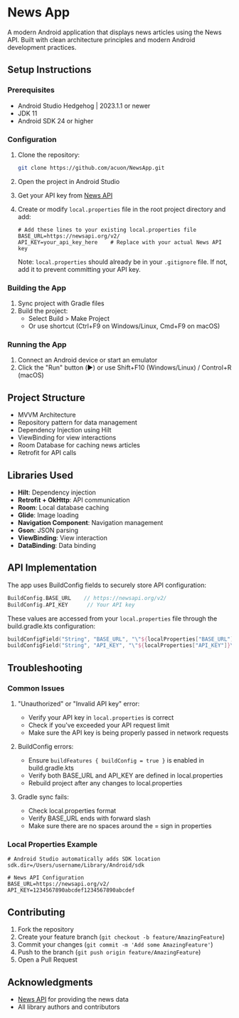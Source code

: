 # News App

A modern Android application that displays news articles using the News API. Built with clean architecture principles and modern Android development practices.

## Setup Instructions

### Prerequisites
- Android Studio Hedgehog | 2023.1.1 or newer
- JDK 11
- Android SDK 24 or higher

### Configuration
1. Clone the repository:
   ```bash
   git clone https://github.com/acuon/NewsApp.git
   ```
2. Open the project in Android Studio
3. Get your API key from [News API](https://newsapi.org/register)
4. Create or modify `local.properties` file in the root project directory and add:
   ```properties
   # Add these lines to your existing local.properties file
   BASE_URL=https://newsapi.org/v2/
   API_KEY=your_api_key_here    # Replace with your actual News API key
   ```

   Note: `local.properties` should already be in your `.gitignore` file. If not, add it to prevent committing your API key.

### Building the App
1. Sync project with Gradle files
2. Build the project:
    - Select Build > Make Project
    - Or use shortcut (Ctrl+F9 on Windows/Linux, Cmd+F9 on macOS)

### Running the App
1. Connect an Android device or start an emulator
2. Click the "Run" button (▶️) or use Shift+F10 (Windows/Linux) / Control+R (macOS)

## Project Structure
- MVVM Architecture
- Repository pattern for data management
- Dependency Injection using Hilt
- ViewBinding for view interactions
- Room Database for caching news articles
- Retrofit for API calls

## Libraries Used
- **Hilt**: Dependency injection
- **Retrofit + OkHttp**: API communication
- **Room**: Local database caching
- **Glide**: Image loading
- **Navigation Component**: Navigation management
- **Gson**: JSON parsing
- **ViewBinding**: View interaction
- **DataBinding**: Data binding

## API Implementation
The app uses BuildConfig fields to securely store API configuration:

```kotlin
BuildConfig.BASE_URL    // https://newsapi.org/v2/
BuildConfig.API_KEY      // Your API key
```

These values are accessed from your `local.properties` file through the build.gradle.kts configuration:
```kotlin
buildConfigField("String", "BASE_URL", "\"${localProperties["BASE_URL"]}\"")
buildConfigField("String", "API_KEY", "\"${localProperties["API_KEY"]}\"")
```

## Troubleshooting

### Common Issues
1. "Unauthorized" or "Invalid API key" error:
    - Verify your API key in `local.properties` is correct
    - Check if you've exceeded your API request limit
    - Make sure the API key is being properly passed in network requests

2. BuildConfig errors:
    - Ensure `buildFeatures { buildConfig = true }` is enabled in build.gradle.kts
    - Verify both BASE_URL and API_KEY are defined in local.properties
    - Rebuild project after any changes to local.properties

3. Gradle sync fails:
    - Check local.properties format
    - Verify BASE_URL ends with forward slash
    - Make sure there are no spaces around the = sign in properties

### Local Properties Example
```properties
# Android Studio automatically adds SDK location
sdk.dir=/Users/username/Library/Android/sdk

# News API Configuration
BASE_URL=https://newsapi.org/v2/
API_KEY=1234567890abcdef1234567890abcdef
```

## Contributing
1. Fork the repository
2. Create your feature branch (`git checkout -b feature/AmazingFeature`)
3. Commit your changes (`git commit -m 'Add some AmazingFeature'`)
4. Push to the branch (`git push origin feature/AmazingFeature`)
5. Open a Pull Request

## Acknowledgments
- [News API](https://newsapi.org/) for providing the news data
- All library authors and contributors